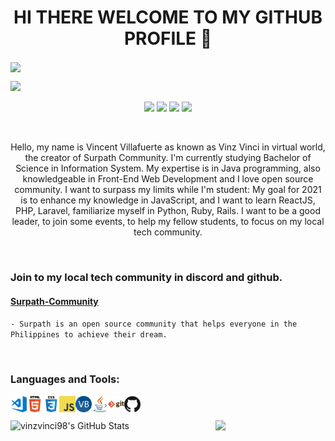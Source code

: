 <h1 align="center">HI THERE WELCOME TO MY GITHUB PROFILE 👋</h1>
<img align="center" src="https://user-images.githubusercontent.com/73097560/102242602-316d5f00-3f35-11eb-8bfa-bab9ccf25ae9.png">

![](https://komarev.com/ghpvc/?username=vinzvinci98)

<p align="center">
<a href="https://web.facebook.com/Vintus.Pro1/"><img src="https://img.shields.io/badge/Facebook-1877F2?style=for-the-badge&logo=facebook&logoColor=white" height=25></a>
<a href="https://www.instagram.com/vinz_vinci/"><img src="https://img.shields.io/badge/instagram-%23E4405F.svg?&style=for-the-badge&logo=instagram&logoColor=white" height=25></a>
<a href="https://www.linkedin.com/in/vincent-villafuerte-5892891b5/"><img src="https://img.shields.io/badge/linkedin-%230077B5.svg?&style=for-the-badge&logo=linkedin&logoColor=white" height=25></a>
<a href="https://vinzvinci98.github.io/"><img src="https://img.shields.io/website?url=https%3A%2F%2Fvinzvinci98.github.io%2F" height=25></a>
</p>

<br />

<p align="center">
Hello, my name is Vincent Villafuerte as known as Vinz Vinci in virtual world, the creator of Surpath Community. I'm currently studying Bachelor of Science in Information System. My expertise is in Java programming, also knowledgeable in Front-End Web Development and I love open source community. I want to surpass my limits while I'm student: My goal for 2021 is to enhance my knowledge in JavaScript, and I want to learn ReactJS, PHP, Laravel, familiarize myself in Python, Ruby, Rails. I want to be a good leader, to join some events, to help my fellow students, to focus on my local tech community.
</p>

<br />

### Join to my local tech community in discord and github.
#### <a href="https://github.com/surpathcommunity">Surpath-Community</a><br>

` - Surpath is an open source community that helps everyone in the Philippines to achieve their dream. `

<br />

### Languages and Tools:
<img align="left" alt="Visual Studio Code" width="26px" src="https://raw.githubusercontent.com/github/explore/80688e429a7d4ef2fca1e82350fe8e3517d3494d/topics/visual-studio-code/visual-studio-code.png" />
<img align="left" alt="HTML5" width="26px" src="https://raw.githubusercontent.com/github/explore/80688e429a7d4ef2fca1e82350fe8e3517d3494d/topics/html/html.png" />
<img align="left" alt="CSS3" width="26px" src="https://raw.githubusercontent.com/github/explore/80688e429a7d4ef2fca1e82350fe8e3517d3494d/topics/css/css.png" />
<img align="left" alt="JavaScript" width="26px" src="https://raw.githubusercontent.com/github/explore/80688e429a7d4ef2fca1e82350fe8e3517d3494d/topics/javascript/javascript.png" />
<img align="left" alt="Visual-basic" width="26px" src="https://raw.githubusercontent.com/github/explore/80688e429a7d4ef2fca1e82350fe8e3517d3494d/topics/visual-basic/visual-basic.png" />
<img align="left" alt="Java" width="26px" src="https://raw.githubusercontent.com/github/explore/80688e429a7d4ef2fca1e82350fe8e3517d3494d/topics/java/java.png" />
<img align="left" alt="Git" width="26px" src="https://raw.githubusercontent.com/github/explore/80688e429a7d4ef2fca1e82350fe8e3517d3494d/topics/git/git.png" />
<img align="left" alt="GitHub" width="26px" src="https://raw.githubusercontent.com/github/explore/78df643247d429f6cc873026c0622819ad797942/topics/github/github.png" />

<br>

### 


<img align="left" alt="vinzvinci98's GitHub Stats" src="https://github-readme-stats.vercel.app/api?username=vinzvinci98&count_private=true&theme=radical&show_icons=true" width="65%"/>
<img src="https://github-readme-stats.vercel.app/api/top-langs/?username=vinzvinci98&count_private=true&theme=tokyonight&line_height=75" width="32%">
